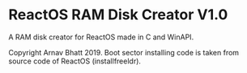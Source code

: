 # ReactOS RAM Disk Creator V1.0
A RAM disk creator for ReactOS made in C and WinAPI.

Copyright Arnav Bhatt 2019. Boot sector installing code is taken from source code of ReactOS (installfreeldr).